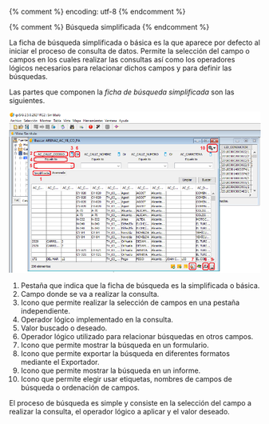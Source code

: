 {% comment %} encoding: utf-8 {% endcomment %}

{% comment %} Búsqueda simplificada {% endcomment %}

La ficha de búsqueda simplificada o básica es la que aparece 
por defecto al iniciar el proceso de consulta de datos. 
Permite la selección del campo o campos en los cuales realizar 
las consultas así como los operadores lógicos necesarios para 
relacionar dichos campos y para definir las búsquedas.

Las partes que componen la *ficha de búsqueda simplificada* son 
las siguientes.

![Búsqueda simplificada](simplificada_files/10000201000003940000024A247DAEC0D6E1B544.png)


1. Pestaña que indica que la ficha de búsqueda es la 
   simplificada o básica.
2. Campo donde se va a realizar la consulta.
3. Icono que permite realizar la selección de campos en una 
   pestaña independiente.
4. Operador lógico implementado en la consulta.
5. Valor buscado o deseado.
6. Operador lógico utilizado para relacionar búsquedas en otros campos.
7. Icono que permite mostrar la búsqueda en un formulario.
8. Icono que permite exportar la búsqueda en diferentes 
   formatos mediante el Exportador.
9. Icono que permite mostrar la búsqueda en un informe.
10. Icono que permite elegir usar etiquetas, nombres de campos de 
    búsqueda o ordenación de campos.

El proceso de búsqueda es simple y consiste en la selección del campo 
a realizar la consulta, el operador lógico a aplicar y el valor deseado.


